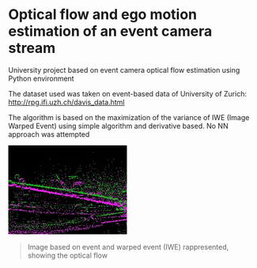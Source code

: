 # Optical flow and ego motion estimation of an event camera stream
University project based on event camera optical flow estimation using Python environment

The dataset used was taken on event-based data of University of Zurich:  http://rpg.ifi.uzh.ch/davis_data.html

The algorithm is based on the maximization of the variance of IWE (Image Warped Event) using simple algorithm and derivative based. 
No NN approach was attempted

![IWE difference](https://github.com/MatteoDalponte/Event_camera-Optical_flow/blob/master/start_end_pic.jpg)

> Image based on event and warped event (IWE) rappresented, showing the optical flow
